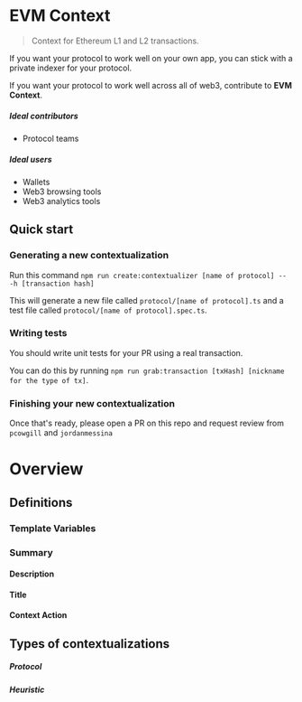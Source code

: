 # EVM Context

> Context for Ethereum L1 and L2 transactions.

If you want your protocol to work well on your own app, you can stick with a private indexer for your protocol.

If you want your protocol to work well across all of web3, contribute to **EVM Context**.

##### Ideal contributors

- Protocol teams

##### Ideal users

- Wallets
- Web3 browsing tools
- Web3 analytics tools

## Quick start

### Generating a new contextualization

Run this command `npm run create:contextualizer [name of protocol] -- -h [transaction hash]`

This will generate a new file called `protocol/[name of protocol].ts` and a test file called `protocol/[name of protocol].spec.ts`.

### Writing tests

You should write unit tests for your PR using a real transaction.

You can do this by running `npm run grab:transaction [txHash] [nickname for the type of tx]`.

### Finishing your new contextualization

Once that's ready, please open a PR on this repo and request review from `pcowgill` and `jordanmessina`

# Overview

## Definitions

### Template Variables

### Summary

#### Description

#### Title

#### Context Action

## Types of contextualizations

##### Protocol

##### Heuristic
